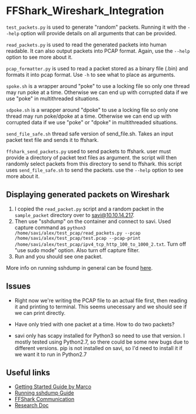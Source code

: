 # FFShark_Wireshark_Integration

`test_packets.py` is used to generate "random" packets. Running it with the `--help` option will provide details on all arguments that can be provided.

`read_packets.py` is used to read the generated packets into human readable. It can also output packets into PCAP format. Again, use the `--help` option to see more about it.

`pcap_formatter.py` is used to read a packet stored as a binary file (.bin) and formats it into pcap format. Use `-h` to see what to place as arguments.

`spoke.sh` is a wrapper around "poke" to use a locking file so only one thread may run poke at a time. Otherwise we can end up with corrupted data if we use "poke" in multithreaded situations.

`sdpoke.sh` is a wrapper around "dpoke" to use a locking file so only one thread may run poke/dpoke at a time. Otherwise we can end up with corrupted data if we use "poke" or "dpoke" in multithreaded situations.

`send_file_safe.sh` thread safe version of send_file.sh. Takes an input packet text file and sends it to ffshark.

`ffshark_send_packets.py` used to send packets to ffshark. user must provide a directory of packet text files as argument. the script will then randomly select packets from this directory to send to ffshark. this script uses `send_file_safe.sh` to send the packets. use the `--help` option to see more about it.

## Displaying generated packets on Wireshark

1. I copied the `read_packet.py` script and a random packet in the `sample_packet` directory over to savi@10.10.14.217.
2. Then use "sshdump" on the container and connect to savi. Used capture command as `python3 /home/savi/alex/test_pcap/read_packets.py --pcap /home/savi/alex/test_pcap/test.pcap --pcap-print /home/savi/alex/test_pcap/ipv4_tcp_http_100_to_1000_2.txt`. Turn off "use sudo mode" option. Also turn off capture filter.
3. Run and you should see one packet.

More info on running sshdump in general can be found [here](https://docs.google.com/document/d/1tAU0yALlJpX_4MjLjqu0NCp0u5kci2d9fFfR4BA_2AM/edit?usp=sharing).


## Issues
- Right now we're writing the PCAP file to an actual file first, then reading it and printing to terminal. This seems unecessary and we should see if we can print directly.

- Have only tried with one packet at a time. How to do two packets?

- savi only has scapy installed for Python3 so need to use that version. I mostly tested using Python2.7, so there could be some new bugs due to different versions. pip is not installed on savi, so I'd need to install it if we want it to run in Python2.7


## Useful links
- [Getting Started Guide by Marco](https://docs.google.com/document/d/1H1frpdz7j3hkfRUXrA85vH-yZl9hWJdxOMbq-1UOPcI/edit?usp=sharing)
- [Running sshdump Guide](https://docs.google.com/document/d/1tAU0yALlJpX_4MjLjqu0NCp0u5kci2d9fFfR4BA_2AM/edit?usp=sharing)
- [FFShark Communication](https://docs.google.com/document/d/1SDM3wdEPB0RHBpBuTw2Wi3w9HchFavyQuaQHs7gsxgM/edit?usp=sharing)
- [Research Doc](https://docs.google.com/document/d/1Hbxfa8hD-htGJ5gdQOzzTYvQEntfUAAulZ1-j-sQjOk/edit?usp=sharing)
